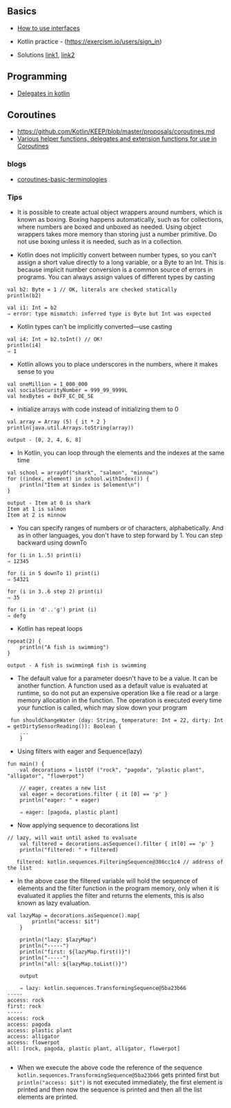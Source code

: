 ## Basics

* [How to use interfaces](https://medium.com/@rameshprasad/supercharged-interfaces-in-kotlin-53c506c53612)

* Kotlin practice - (https://exercism.io/users/sign_in)
* Solutions [link1](https://github.com/axrn/exercism-kotlin-solutions), [link2](https://github.com/rojiani/kotlin-exercism/blob/master/luhn/src/test/kotlin/LuhnTest.kt)

## Programming
* [Delegates in kotlin](https://proandroiddev.com/delegation-in-kotlin-e1efb849641)

## Coroutines

* https://github.com/Kotlin/KEEP/blob/master/proposals/coroutines.md
* [Various helper functions, delegates and extension functions for use in Coroutines](https://github.com/flatcircle/CoroutineHelper)
  
### blogs

* [coroutines-basic-terminologies](https://android.jlelse.eu/coroutines-basic-terminologies-and-usage-b4242bd1b2a4)

### Tips

* It is possible to create actual object wrappers around numbers, which is known as boxing. Boxing happens automatically, such as for collections, where numbers are boxed and unboxed as needed. Using object wrappers takes more memory than storing just a number primitive. Do not use boxing unless it is needed, such as in a collection.

* Kotlin does not implicitly convert between number types, so you can't assign a short value directly to a long variable, or a Byte to an Int. This is because implicit number conversion is a common source of errors in programs. You can always assign values of different types by casting


```
val b2: Byte = 1 // OK, literals are checked statically
println(b2)

val i1: Int = b2
⇒ error: type mismatch: inferred type is Byte but Int was expected

```
* Kotlin types can't be implicitly converted—use casting

```
val i4: Int = b2.toInt() // OK!
println(i4)
⇒ 1

```
* Kotlin allows you to place underscores in the numbers, where it makes sense to you

```
val oneMillion = 1_000_000
val socialSecurityNumber = 999_99_9999L
val hexBytes = 0xFF_EC_DE_5E

```

* initialize arrays with code instead of initializing them to 0

```
val array = Array (5) { it * 2 }
println(java.util.Arrays.toString(array))

output - [0, 2, 4, 6, 8]

```

* In Kotlin, you can loop through the elements and the indexes at the same time
```
val school = arrayOf("shark", "salmon", "minnow")
for ((index, element) in school.withIndex()) {
    println("Item at $index is $element\n")
}

output - Item at 0 is shark
Item at 1 is salmon
Item at 2 is minnow

```

* You can specify ranges of numbers or of characters, alphabetically. And as in other languages, you don't have to step forward by 1. You can step backward using downTo

```
for (i in 1..5) print(i)
⇒ 12345

for (i in 5 downTo 1) print(i)
⇒ 54321

for (i in 3..6 step 2) print(i)
⇒ 35

for (i in 'd'..'g') print (i)
⇒ defg

```

* Kotlin has repeat loops 
 
 ```
 repeat(2) {
     println("A fish is swimming")
}

output - A fish is swimmingA fish is swimming

```

* The default value for a parameter doesn't have to be a value. It can be another function. A function used as a default value is evaluated at runtime, so do not put an expensive operation like a file read or a large memory allocation in the function. The operation is executed every time your function is called, which may slow down your program

```
 fun shouldChangeWater (day: String, temperature: Int = 22, dirty: Int = getDirtySensorReading()): Boolean {
    ...
    }
```

* Using filters with eager and Sequence(lazy)

```
fun main() {
    val decorations = listOf ("rock", "pagoda", "plastic plant", "alligator", "flowerpot")

    // eager, creates a new list
    val eager = decorations.filter { it [0] == 'p' }
    println("eager: " + eager)
    
    ⇒ eager: [pagoda, plastic plant]
```
* Now applying sequence to decorations list

```
// lazy, will wait until asked to evaluate
    val filtered = decorations.asSequence().filter { it[0] == 'p' }
    println("filtered: " + filtered)
   
   filtered: kotlin.sequences.FilteringSequence@386cc1c4 // address of the list 
```
* In the above case the filtered variable will hold the sequence of elements and the filter function in the program memory, only when it is evaluated it applies the filter and returns the elements, this is also known as lazy evaluation. 

```
val lazyMap = decorations.asSequence().map{
        println("access: $it")
    }
    
    println("lazy: $lazyMap")
    println("-----")
    println("first: ${lazyMap.first()}")
    println("-----")
    println("all: ${lazyMap.toList()}")
    
    output
    
    ⇒ lazy: kotlin.sequences.TransformingSequence@5ba23b66
-----
access: rock
first: rock
-----
access: rock
access: pagoda
access: plastic plant
access: alligator
access: flowerpot
all: [rock, pagoda, plastic plant, alligator, flowerpot]
 
 ```
 * When we execute the above code the reference of the sequence `kotlin.sequences.TransformingSequence@5ba23b66` gets printed first 
   but `println("access: $it")` is not executed immediately, the first element is printed and then now the sequence is printed and then 
    all the list elements are printed.


  
  


